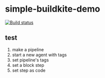 # simple-buildkite-demo
[![Build status](https://badge.buildkite.com/5ee17857bdaeb404de3a4cc62e9b0afeec9aab614c783029f2.svg)](https://buildkite.com/test-699/first-pipeline)


## test 
1. make a pipeline 
2. start a new agent with tags
3. set pipeline's tags
4. set a block step
5. set step as code